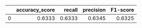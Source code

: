 |    |   accuracy_score |   recall |   precision |   F1-score |
|---:|-----------------:|---------:|------------:|-----------:|
|  0 |           0.6333 |   0.6333 |      0.6345 |     0.6325 |